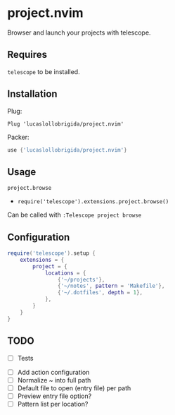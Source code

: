 # project.nvim

Browser and launch your projects with telescope.

## Requires

`telescope` to be installed.

## Installation

Plug:
```vim
Plug 'lucaslollobrigida/project.nvim'
```

Packer:
```lua
use {'lucaslollobrigida/project.nvim'}
```

## Usage

`project.browse`
- `require('telescope').extensions.project.browse()`

Can be called with `:Telescope project browse`

## Configuration

```lua
require('telescope').setup {
    extensions = {
        project = {
            locations = {
                {'~/projects'},
                {'~/notes', pattern = 'Makefile'},
                {'~/.dotfiles', depth = 1},
            },
        }
    }
}
```

## TODO

+ [ ] Tests
- [ ] Add action configuration
- [ ] Normalize ~ into full path
- [ ] Default file to open (entry file) per path
- [ ] Preview entry file option?
- [ ] Pattern list per location?
